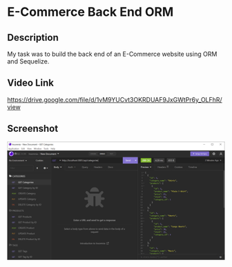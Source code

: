 # E-Commerce Back End ORM

## Description 
My task was to build the back end of an E-Commerce website using ORM and Sequelize.

## Video Link

https://drive.google.com/file/d/1vM9YUCvt3OKRDUAF9JxGWtPr6y_OLFhR/view

## Screenshot

![Screenshot](/challenge-13-sc.PNG)

